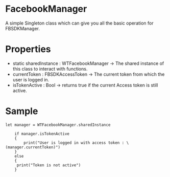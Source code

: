 # FacebookManager
A simple Singleton class which can give you all the basic operation for FBSDKManager.

# Properties
- static sharedInstance : WTFacebookManager -> The shared instance of this class to interact with functions.
- currentToken : FBSDKAccessToken -> The current token from which the user is logged in.
- isTokenActive : Bool -> returns true if the current Access token is still active.

# Sample
    
    let manager = WTFacebookManager.sharedInstance
        
        if manager.isTokenActive
        {
            print("User is logged in with access token : \(manager.currentToken)")
        }
        else
        {
         print("Token is not active")
        }



